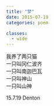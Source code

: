 ```yaml
---
title: "梦"
date: 2015-07-19
categories: poem

classes:
  - wide
---
```


我养了两只猫  
一只叫冈仁波齐  
一只叫南迦巴瓦  
一只叫神山  
一只叫山神  

15.7.19 Denton
